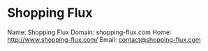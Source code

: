
# Shopping Flux

Name: Shopping Flux
Domain: shopping-flux.com
Home: http://www.shopping-flux.com/
Email: contact@shopping-flux.com
